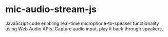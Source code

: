 # mic-audio-stream-js
JavaScript code enabling real-time microphone-to-speaker functionality using Web Audio APIs. Capture audio input, play it back through speakers.
